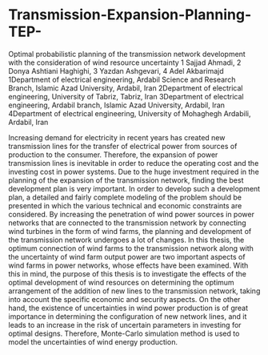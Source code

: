 # Transmission-Expansion-Planning-TEP-
Optimal probabilistic planning of the transmission network development with the consideration of wind resource uncertainty
1 Sajjad Ahmadi, 2 Donya Ashtiani Haghighi, 3 Yazdan Ashgevari, 4 Adel Akbarimajd
1Department of electrical engineering, Ardabil Science and Research Branch, Islamic Azad University, Ardabil, Iran
2Department of electrical engineering, University of Tabriz, Tabriz, Iran
3Department of electrical engineering, Ardabil branch, Islamic Azad University, Ardabil, Iran
4Department of electrical engineering, University of Mohaghegh Ardabili, Ardabil, Iran 

Increasing demand for electricity in recent years has created new transmission lines for the transfer 
of electrical power from sources of production to the consumer. Therefore, the expansion of power transmission 
lines is inevitable in order to reduce the operating cost and the investing cost in power systems. 
Due to the huge investment required in the planning of the expansion of the transmission network, finding 
the best development plan is very important. In order to develop such a development plan, a detailed and 
fairly complete modeling of the problem should be presented in which the various technical and economic 
constraints are considered. By increasing the penetration of wind power sources in power networks that are 
connected to the transmission network by connecting wind turbines in the form of wind farms, the planning 
and development of the transmission network undergoes a lot of changes. In this thesis, the optimum connection 
of wind farms to the transmission network along with the uncertainty of wind farm output power are two 
important aspects of wind farms in power networks, whose effects have been examined. With this in mind, 
the purpose of this thesis is to investigate the effects of the optimal development of wind resources on 
determining the optimum arrangement of the addition of new lines to the transmission network, taking into 
account the specific economic and security aspects. On the other hand, the existence of uncertainties in 
wind power production is of great importance in determining the configuration of new network lines, 
and it leads to an increase in the risk of uncertain parameters in investing for optimal designs. 
Therefore, Monte-Carlo simulation method is used to model the uncertainties of wind energy production.
